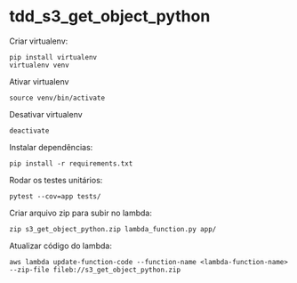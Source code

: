 # tdd_s3_get_object_python

Criar virtualenv:

    pip install virtualenv
    virtualenv venv
    
Ativar virtualenv

    source venv/bin/activate

Desativar virtualenv

    deactivate

Instalar dependências:

    pip install -r requirements.txt

Rodar os testes unitários:

    pytest --cov=app tests/   

Criar arquivo zip para subir no lambda:

    zip s3_get_object_python.zip lambda_function.py app/ 

Atualizar código do lambda:

    aws lambda update-function-code --function-name <lambda-function-name> --zip-file fileb://s3_get_object_python.zip

    